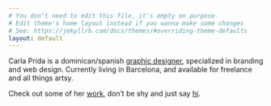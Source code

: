 ```yaml
---
# You don't need to edit this file, it's empty on purpose.
# Edit theme's home layout instead if you wanna make some changes
# See: https://jekyllrb.com/docs/themes/#overriding-theme-defaults
layout: default
---
```


Carla Prida is a dominican/spanish [graphic designer]({{site.url}}/downloads/cv_CarlaPrida_eng.pdf), specialized in branding and web design. Currently living in Barcelona, and available for freelance and all things artsy.

Check out some of her [work](https://www.behance.net/carlaprida), don’t be shy and just say [hi](mailto:carla.prida@gmail.com).
